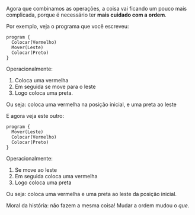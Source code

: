 Agora que combinamos as operações, a coisa vai ficando um pouco mais complicada, porque é necessário ter **mais cuidado com a ordem**.

Por exemplo, veja o programa que você escreveu:

``` puppet
program {
  Colocar(Vermelho)
  Mover(Leste)
  Colocar(Preto)
}
```
 
Operacionalmente:

1. Coloca uma vermelha
2. Em seguida se move para o leste
3. Logo coloca uma preta.

Ou seja: coloca uma vermelha na posição inicial, e uma preta ao leste

E agora veja este outro:

``` puppet
program {
  Mover(Leste)
  Colocar(Vermelho)
  Colocar(Preto)
}
```

Operacionalmente:

1. Se move ao leste
2. Em seguida coloca uma vermelha
3. Logo coloca uma preta

Ou seja: coloca uma vermelha e uma preta ao leste da posição inicial.

Moral da história:  não fazem a mesma coisa! Mudar a ordem mudou o _que_.
